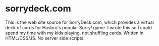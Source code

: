 # sorrydeck.com
This is the web site source for SorryDeck.com, which provides a virtual deck of cards for Hasbro's popular Sorry! game. I wrote this so I could spend my time with my kids playing, not shuffling cards. Written in HTML/CSS/JS. No server side scripts.
